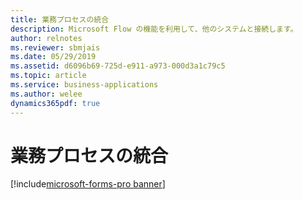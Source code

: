 ```yaml
---
title: 業務プロセスの統合
description: Microsoft Flow の機能を利用して、他のシステムと接続します。
author: relnotes
ms.reviewer: sbmjais
ms.date: 05/29/2019
ms.assetid: d6096b69-725d-e911-a973-000d3a1c79c5
ms.topic: article
ms.service: business-applications
ms.author: welee
dynamics365pdf: true
---
```

# 業務プロセスの統合

[!include[microsoft-forms-pro banner](../includes/microsoft-forms-pro.md)]

